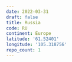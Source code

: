 ```yaml
---
date: 2022-03-31
draft: false
title: Russia
code: RU
continent: Europe
latitude: '61.52401'
longitude: '105.318756'
repo_count: 1
---
```



